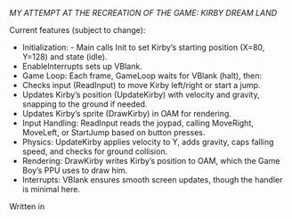 *MY ATTEMPT AT THE RECREATION OF THE GAME: KIRBY DREAM LAND*

Current features (subject to change):
- Initialization: - Main calls Init to set Kirby’s starting position (X=80, Y=128) and state (idle). 
- EnableInterrupts sets up VBlank.
- Game Loop: Each frame, GameLoop waits for VBlank (halt), then:
- Checks input (ReadInput) to move Kirby left/right or start a jump.
- Updates Kirby’s position (UpdateKirby) with velocity and gravity, snapping to the ground if needed.
- Updates Kirby’s sprite (DrawKirby) in OAM for rendering.
- Input Handling: ReadInput reads the joypad, calling MoveRight, MoveLeft, or StartJump based on button presses.
- Physics: UpdateKirby applies velocity to Y, adds gravity, caps falling speed, and checks for ground collision.
- Rendering: DrawKirby writes Kirby’s position to OAM, which the Game Boy’s PPU uses to draw him.
- Interrupts: VBlank ensures smooth screen updates, though the handler is minimal here.

Written in 
